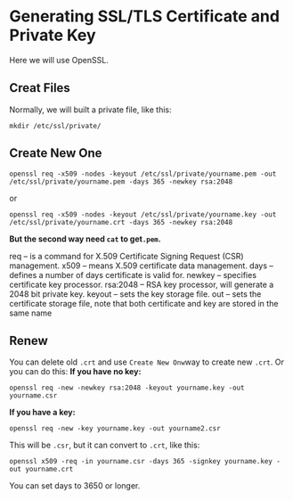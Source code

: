 # Generating SSL/TLS Certificate and Private Key
Here we will use OpenSSL.
## Creat Files
Normally, we will built a private file, like this:
```
mkdir /etc/ssl/private/
```
## Create New One
```
openssl req -x509 -nodes -keyout /etc/ssl/private/yourname.pem -out /etc/ssl/private/yourname.pem -days 365 -newkey rsa:2048
```
or
```
openssl req -x509 -nodes -keyout /etc/ssl/private/yourname.key -out /etc/ssl/private/yourname.crt -days 365 -newkey rsa:2048
```
**But the second way need `cat` to get`.pem`.**
>
req – is a command for X.509 Certificate Signing Request (CSR) management.
x509 – means X.509 certificate data management.
days – defines a number of days certificate is valid for.
newkey – specifies certificate key processor.
rsa:2048 – RSA key processor, will generate a 2048 bit private key.
keyout – sets the key storage file.
out – sets the certificate storage file, note that both certificate and key are stored in the same name

## Renew
You can delete old `.crt` and use `Create New Onw`way to create new `.crt`.
Or you can do this:
**If you have no key:**
```
openssl req -new -newkey rsa:2048 -keyout yourname.key -out yourname.csr
```
**If you have a key:**
```
openssl req -new -key yourname.key -out yourname2.csr
```
This will be `.csr`, but it can convert to `.crt`, like this:
```
openssl x509 -req -in yourname.csr -days 365 -signkey yourname.key -out yourname.crt
```
You can set days to 3650 or longer.
